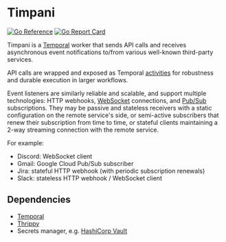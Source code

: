 # Timpani

[![Go Reference](https://pkg.go.dev/badge/github.com/tzrikka/timpani.svg)](https://pkg.go.dev/github.com/tzrikka/timpani)
[![Go Report Card](https://goreportcard.com/badge/github.com/tzrikka/timpani)](https://goreportcard.com/report/github.com/tzrikka/timpani)

Timpani is a [Temporal](https://temporal.io/) worker that sends API calls and receives asynchronous event notifications to/from various well-known third-party services.

API calls are wrapped and exposed as Temporal [activities](https://docs.temporal.io/activities) for robustness and durable execution in larger workflows.

Event listeners are similarly reliable and scalable, and support multiple technologies: HTTP webhooks, [WebSocket](https://en.wikipedia.org/wiki/WebSocket) connections, and [Pub/Sub](https://cloud.google.com/pubsub/docs/overview) subscriptions. They may be passive and stateless receivers with a static configuration on the remote service's side, or semi-active subscribers that renew their subscription from time to time, or stateful clients maintaining a 2-way streaming connection with the remote service.

For example:

- Discord: WebSocket client
- Gmail: Google Cloud Pub/Sub subscriber
- Jira: stateful HTTP webhook (with periodic subscription renewals)
- Slack: stateless HTTP webhook / WebSocket client

## Dependencies

- [Temporal](https://temporal.io/)
- [Thrippy](https://github.com/tzrikka/thrippy)
- Secrets manager, e.g. [HashiCorp Vault](https://developer.hashicorp.com/vault)
